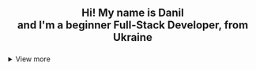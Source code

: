 <h2 align="center">Hi! My name is Danil <br>and I'm a beginner Full-Stack Developer, from Ukraine</h2>

###

<details>
<summary>View more</summary>

<div align="center">
  <img src="https://img.shields.io/static/v1?message=Gmail&logo=gmail&label=&color=D14836&logoColor=white&labelColor=&style=for-the-badge" height="25" alt="gmail logo"  />
  <a href="LINKDIN" target="_blank">
    <img src="https://img.shields.io/static/v1?message=LinkedIn&logo=linkedin&label=&color=0077B5&logoColor=white&labelColor=&style=for-the-badge" height="25" alt="linkedin logo"  />
  </a>
  <a href="https://t.me/d_a_n_i_l_03" target="_blank">
    <img src="https://img.shields.io/static/v1?message=Telegram&logo=telegram&label=&color=2CA5E0&logoColor=white&labelColor=&style=for-the-badge" height="25" alt="telegram logo"  />
  </a>
</div>

###

<h3 align="left">Front-End</h3>

###

<br clear="both">

<div align="center">
  <table align="center">
  <tr>
    <td align="center">
      <img src="https://skillicons.dev/icons?i=html" height="50" alt="html5 logo" />
      <br />
      HTML
    </td>
    <td align="center">
      <img src="https://skillicons.dev/icons?i=css" height="50" alt="css3 logo" />
      <br />
      CSS
    </td>
    <td align="center">
      <img src="https://cdn.jsdelivr.net/gh/devicons/devicon/icons/javascript/javascript-original.svg" height="50" alt="javascript logo" />
      <br />
      JavaScript
    </td>
    <td align="center">
      <img src="https://cdn.jsdelivr.net/gh/devicons/devicon/icons/sass/sass-original.svg" height="50" alt="sass logo" />
      <br />
      Sass
    </td>
    <td align="center">
      <img src="https://cdn.jsdelivr.net/gh/devicons/devicon/icons/react/react-original.svg" height="50" alt="react logo" />
      <br />
      React
    </td>
    <td align="center">
      <img src="https://cdn.jsdelivr.net/gh/devicons/devicon/icons/redux/redux-original.svg" height="50" alt="redux logo" />
      <br />
      Redux
    </td>
    <td align="center">
      <img src="https://skillicons.dev/icons?i=nextjs" height="50" alt="nextjs logo" />
      <br />
      Next.js
    </td>
    <td align="center">
      <img src="https://cdn.jsdelivr.net/gh/devicons/devicon/icons/bootstrap/bootstrap-original.svg" height="50" alt="bootstrap logo" />
      <br />
      Bootstrap
    </td>
    <td align="center">
      <img src="https://cdn.simpleicons.org/tailwindcss/06B6D4" height="50" alt="tailwindcss logo" />
      <br />
      Tailwind
    </td>
  </tr>
</table>
</div>

###

<h3 align="left">Back-End</h3>

###

<br clear="both">

<div align="center">
  <table align="center">
    <tr>
      <td align="center">
        <img src="https://cdn.jsdelivr.net/gh/devicons/devicon/icons/nodejs/nodejs-original.svg" height="50" alt="nodejs logo" />
        <br/>Node.js
      </td>
      <td align="center">
        <img src="https://cdn.jsdelivr.net/gh/devicons/devicon/icons/nestjs/nestjs-plain.svg" height="50" alt="nestjs logo" />
        <br/>Nest.js
      </td>
      <td align="center">
        <img src="https://skillicons.dev/icons?i=express" height="50" alt="express logo" />
        <br/>Express
      </td>
      <td align="center">
        <img src="https://cdn.jsdelivr.net/gh/devicons/devicon/icons/mongodb/mongodb-original.svg" height="50" alt="mongodb logo" />
        <br/>MongoDB
      </td>
      <td align="center" >
        <img src="https://cdn.jsdelivr.net/gh/devicons/devicon/icons/postgresql/postgresql-original.svg" height="50" alt="postgresql logo" />
        <br/>PostgreSQL
      </td>
    </tr>
  </table>
</div>

###

<h3 align="left">Other</h3>

###

<br clear="both">

<div align="center">
  <table align="center">
    <tr>
      <td align="center">
        <img src="https://cdn.jsdelivr.net/gh/devicons/devicon/icons/git/git-original.svg" height="50" alt="git logo" />
        <br/>Git
      </td>
      <td align="center">
        <img src="https://skillicons.dev/icons?i=github" height="50" alt="github logo" />
        <br/>Github
      </td>
      <td align="center">
        <img src="https://cdn.jsdelivr.net/gh/devicons/devicon/icons/webpack/webpack-original.svg" height="50" alt="webpack logo" />
        <br/>Webpack
      </td>
      <td align="center">
        <img src="https://cdn.jsdelivr.net/gh/devicons/devicon/icons/docker/docker-original.svg" height="50" alt="docker logo" />
        <br/>Docker
      </td>
      <td align="center">
        <img src="https://cdn.jsdelivr.net/gh/devicons/devicon/icons/npm/npm-original-wordmark.svg" height="50" alt="npm logo" />
        <br/>Npm
      </td>
      <td align="center">
        <img src="https://cdn.jsdelivr.net/gh/devicons/devicon/icons/yarn/yarn-original.svg" height="50" alt="yarn logo" />
        <br/>Yarn
      </td>
      <td align="center">
        <img src="https://cdn.jsdelivr.net/gh/devicons/devicon/icons/figma/figma-original.svg" height="50" alt="figma logo" />
        <br/>Figma
      </td>
    </tr>
  </table>
</div>

###

<p align="left"></p>

###

<p align="left"></p>

###
<br/>
<br/>
<br/>
<div align="center">
  <img src="https://streak-stats.demolab.com?user=w-develop-w&locale=en&mode=daily&theme=graywhite&hide_border=false&border_radius=5" height="150" alt="streak graph"  />
  <img src="https://github-readme-stats.vercel.app/api/top-langs?username=w-develop-w&locale=en&hide_title=false&layout=compact&card_width=320&langs_count=5&theme=graywhite&hide_border=false" height="150" alt="languages graph"  />
</div>

###
